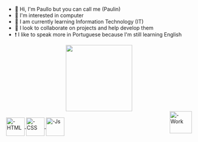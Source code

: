 - 👋 Hi, I'm Paullo but you can call me (Paulin)
- 👀 I'm interested in computer
- 🌱 I am currently learning Information Technology (IT)
- 💞️ I look to collaborate on projects and help develop them
-  ❗ I like to speak more in Portuguese because I'm still learning English


<div align="center">
  <a href="https://github.com/MaisUm-01">
  <img height="180em" src="https://github-readme-stats.vercel.app/api?username=MaisUm-01&show_icons=true&theme=dracula&include_all_commits=true&count_private=true"/>
</div>
<div class="plate Work">
  <a href="https://www.frontendmentor.io/profile/MaisUm-01" target="_blank">
    <img align="right" alt="-Work" height="60px" width="60px" src="https://cdn-icons-png.flaticon.com/128/5578/5578703.png"
   </a>
</div>
<div style="display: inline_block"><br>
  <img align="center" alt="-HTML" height="50px" width="50px" src="https://cdn-icons-png.flaticon.com/128/186/186320.png">
  <img align="center" alt="-CSS" height="50px" width="50px" src="https://cdn-icons-png.flaticon.com/512/5620/5620942.png">
  <img align="center" alt="-Js" height="50px" width="50px" src="https://cdn-icons-png.flaticon.com/512/7531/7531782.png">
  </div>
